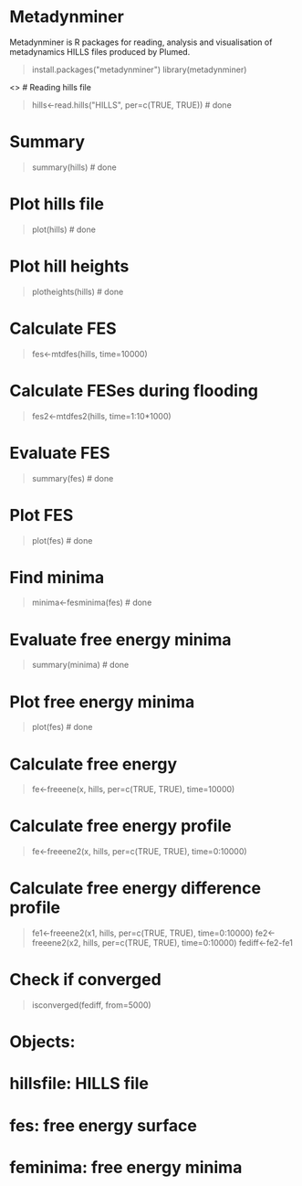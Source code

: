 # Metadynminer

Metadynminer is R packages for reading, analysis and visualisation of metadynamics HILLS files produced by Plumed.

> install.packages("metadynminer")
> library(metadynminer)

<> # Reading hills file
> hills<-read.hills("HILLS", per=c(TRUE, TRUE)) # done

# Summary
> summary(hills) # done

# Plot hills file
> plot(hills) # done

# Plot hill heights
> plotheights(hills) # done

# Calculate FES
> fes<-mtdfes(hills, time=10000)

# Calculate FESes during flooding
> fes2<-mtdfes2(hills, time=1:10*1000)

# Evaluate FES
> summary(fes) # done

# Plot FES
> plot(fes) # done

# Find minima
> minima<-fesminima(fes) # done

# Evaluate free energy minima
> summary(minima) # done

# Plot free energy minima
> plot(fes) # done

# Calculate free energy
> fe<-freeene(x, hills, per=c(TRUE, TRUE), time=10000)

# Calculate free energy profile
> fe<-freeene2(x, hills, per=c(TRUE, TRUE), time=0:10000)

# Calculate free energy difference profile
> fe1<-freeene2(x1, hills, per=c(TRUE, TRUE), time=0:10000)
> fe2<-freeene2(x2, hills, per=c(TRUE, TRUE), time=0:10000)
> fediff<-fe2-fe1

# Check if converged
> isconverged(fediff, from=5000)

# Objects:
# hillsfile: HILLS file
# fes: free energy surface
# feminima: free energy minima

